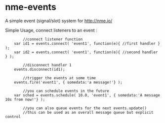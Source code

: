 nme-events
==========

A simple event (signal/slot) system for http://nme.io/

Simple Usage, connect listeners to an event : 
	
			//connect listener function
		var id1 = events.connect( 'event1', function(e){ //first handler } );
		var id2 = events.connect( 'event1', function(e){ //second handler } );

			//disconnect handler 1
		events.disconnect(id1);
		
			//trigger the events at some time
		events.fire('event1', { somedata:'a message!'} );
		
			//you can schedule events in the future
		var sched = events.schedule( 10.0, 'event1', { somedata:'A message 10s from now!'} );
		
			//you can also queue events for the next events.update()
			//this can be used as an overall message queue but explicit control
			
		